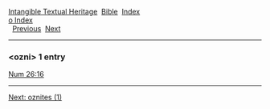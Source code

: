[Intangible Textual Heritage](../../index)  [Bible](../index) 
[Index](index)   
[o Index](_o_)  
  [Previous](c08187)  [Next](c08189) 

------------------------------------------------------------------------

### &lt;ozni&gt; 1 entry

[Num 26:16](../kjv/num026.htm#016)  

------------------------------------------------------------------------

[Next: oznites (1)](c08189)
